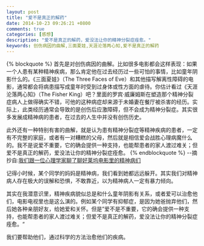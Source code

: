 ```yaml
---
layout: post
title: "爱不是真正的解药"
date: 2014-10-23 09:26:21 +0800
comments: true
categories: [感想]
description: "爱不是真正的解药，爱没法让你的精神分裂症痊愈。" 
keywords: 创伤病因的曲解,三面夏娃,天涯沦落两心知,爱不是真正的解药
---
```


{% blockquote %}
首先是对创伤病因的曲解。比如很多电影都会这样表现：如果一个人患有某种精神疾病，那么肯定他在过去经历过一些可怕的事情，比如童年阴影什么的。《三面夏娃》（The Three Faces of  Eve）和其他描写解离性障碍的电影，通常都会将病患描写成童年时受到过身体或性方面的虐待。你估计看过《天涯沦落两心知》（The Fisher King）吧？里面的罗宾·威廉姆斯在塑造那个精神分裂症病人上做得确实不错，可他的这种病症却来源于未婚妻在餐厅被杀害的经历。实际上，此类经历通常会导致的是创伤后应激障碍，但不会成为精神分裂症。其实很多发展成精神病的患者，在过去的人生中并没有创伤历史。

此外还有一种特别有害的曲解，就是认为患有精神分裂症等精神疾病的患者，一定有不完整的家庭，或者有一对糟糕的父母，然后就是相信爱会战胜心理病魔什么的。我不是说爱不重要，它的确会提供一种支持，也能帮患者的家人渡过难关；但爱不是真正的解药，爱没法让你的精神分裂症痊愈。
{% endblockquote %}  --摘抄自:[我们跟一位心理学家聊了聊好莱坞电影里的精神病们](http://www.vice.cn/index.php/Read/hollywood-sucks-at-portraying-mental-illness)  

记得小时候，某个同学的妈妈是精神病，我们看到她都远远躲开。其实我们对精神病人存在极大的误解和恐惧，不敢靠近，以为精神病人一定有暴力倾向。  

其实在我潜意识里，精神疾病貌似总是和什么童年阴影有关系，或者爱可以治愈他们，电影电视里也是这么演的。例如某个同学有抑郁症，是因为她爸抛弃他们，然后她各种亲朋好友，给她爱和关怀。但是”爱不是不重要，它的确会提供一种支持，也能帮患者的家人渡过难关；但爱不是真正的解药，爱没法让你的精神分裂症痊愈。“

我们要帮助他们，通过科学的方法治愈他们的疾病。